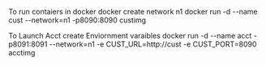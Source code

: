 
To run contaiers in docker
docker create network n1
docker run -d --name cust --network=n1 -p8090:8090 custimg

To Launch Acct create Enviornment varaibles
docker run -d --name acct -p8091:8091 --network=n1 -e CUST_URL=http://cust -e CUST_PORT=8090 acctimg
